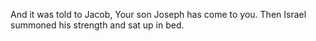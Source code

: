 And it was told to Jacob, Your son Joseph has come to you. Then Israel summoned his strength and sat up in bed.
